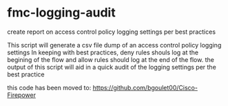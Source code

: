 # fmc-logging-audit
create report on access control policy logging settings per best practices


This script will generate a csv file dump of an access control policy logging settings
In keeping with best practices, deny rules shouls log at the begining of the flow
and allow rules should log at the end of the flow.  the output of this script will
aid in a quick audit of the logging settings per the best practice


this code has been moved to:
https://github.com/bgoulet00/Cisco-Firepower
